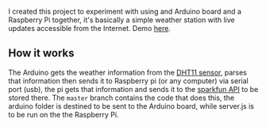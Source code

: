 I created this project to experiment with using and Arduino board and a Raspberry Pi together, it's basically a simple weather station with live updates accessible from the Internet. Demo [here](http://weather.aissam.me).

## How it works
The Arduino gets the weather information from the [DHT11 sensor](http://www.adafruit.com/product/386), parses that information then sends it to Raspberry pi (or any computer) via serial port (usb), the pi gets that information and sends it to the [sparkfun API](https://data.sparkfun.com/streams/xROLbJzAlMcjwlN5dolp) to be stored there. The `master` branch contains the code that does this, the arduino folder is destined to be sent to the Arduino board, while server.js is to be run on the the Raspberry Pi.
